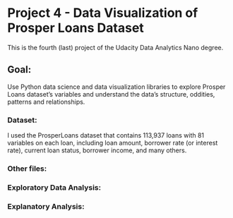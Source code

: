 # Project 4 - Data Visualization of Prosper Loans Dataset

This is the fourth (last) project of the Udacity Data Analytics Nano degree.

## Goal: 
Use Python data science and data visualization libraries to explore Prosper Loans dataset’s variables and understand the data’s structure, oddities, patterns and relationships.

### Dataset:
I used the ProsperLoans dataset that contains 113,937 loans with 81 variables on each loan, including loan amount, borrower rate (or interest rate), current loan status, borrower income, and many others.


### Other files:

### Exploratory Data Analysis:


### Explanatory Analysis:
